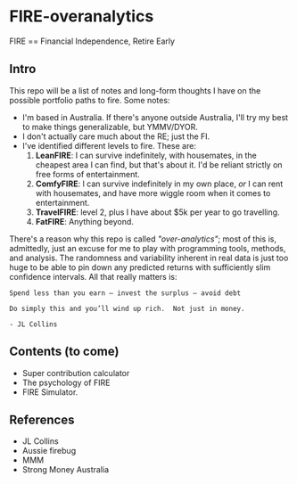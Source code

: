 # FIRE-overanalytics

FIRE == Financial Independence, Retire Early

## Intro

This repo will be a list of notes and long-form thoughts I have on the possible portfolio paths to fire. Some notes:

* I'm based in Australia. If there's anyone outside Australia, I'll try my best to make things generalizable, but YMMV/DYOR. 
* I don't actually care much about the RE; just the FI. 
* I've identified different levels to fire. These are:
  1. **LeanFIRE**: I can survive indefinitely, with housemates, in the cheapest area I can find, but that's about it. I'd be reliant strictly on free forms of entertainment. 
  2. **ComfyFIRE**: I can survive indefinitely in my own place, *or* I can rent with housemates, and have more wiggle room when it comes to entertainment. 
  3. **TravelFIRE**: level 2, plus I have about $5k per year to go travelling. 
  4. **FatFIRE**: Anything beyond. 
  
There's a reason why this repo is called *"over-analytics"*; most of this is, admittedly, just an excuse for me to play with programming tools, methods, and analysis. The randomness and variability inherent in real data is just too huge to be able to pin down any predicted returns with sufficiently slim confidence intervals. All that really matters is:

```
Spend less than you earn – invest the surplus – avoid debt

Do simply this and you’ll wind up rich.  Not just in money.

- JL Collins
```
  
## Contents (to come)

* Super contribution calculator
* The psychology of FIRE
* FIRE Simulator. 

## References

* JL Collins
* Aussie firebug
* MMM
* Strong Money Australia
